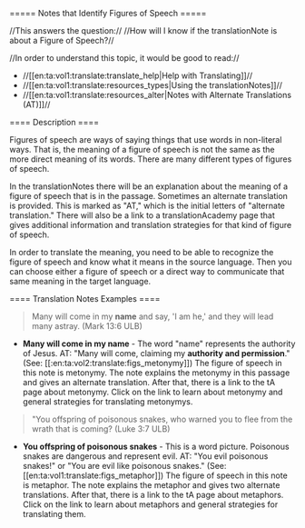 ===== Notes that Identify Figures of Speech =====

//This answers the question:// //How will I know if the translationNote is about a Figure of Speech?//

//In order to understand this topic, it would be good to read://
  * //[[en:ta:vol1:translate:translate_help|Help with Translating]]//
  * //[[en:ta:vol1:translate:resources_types|Using the translationNotes]]//
  * //[[en:ta:vol1:translate:resources_alter|Notes with Alternate Translations (AT)]]//

==== Description ====

Figures of speech are ways of saying things that use words in non-literal ways. That is, the meaning of a figure of speech is not the same as the more direct meaning of its words. There are many different types of figures of speech. 

In the translationNotes there will be an explanation about the meaning of a figure of speech that is in the passage. Sometimes an alternate translation is provided. This is marked as "AT," which is the initial letters of "alternate translation." There will also be a link to a translationAcademy page that gives additional information and translation strategies for that kind of figure of speech. 

In order to translate the meaning, you need to be able to recognize the figure of speech and know what it means in the source language. Then you can choose either a figure of speech or a direct way to communicate that same meaning in the target language. 

==== Translation Notes Examples ====

> Many will come in my __name__ and say, 'I am he,' and they will lead many astray. (Mark 13:6 ULB)

  * **Many will come in my name** - The word "name" represents the authority of Jesus. AT: "Many will come, claiming my __authority and permission__." (See: [[:en:ta:vol2:translate:figs_metonymy]]) 
The figure of speech in this note is metonymy. The note explains the metonymy in this passage and gives an alternate translation. After that, there is a link to the tA page about metonymy. Click on the link to learn about metonymy and general strategies for translating metonymys.

> "You offspring of poisonous snakes, who warned you to flee from the wrath that is coming? (Luke 3:7 ULB)

  * **You offspring of poisonous snakes** - This is a word picture. Poisonous snakes are dangerous and represent evil. AT: "You evil poisonous snakes!" or "You are evil like poisonous snakes." (See: [[en:ta:vol1:translate:figs_metaphor]])
The figure of speech in this note is metaphor. The note explains the metaphor and gives two alternate translations. After that, there is a link to the tA page about metaphors. Click on the link to learn about metaphors and general strategies for translating them.




